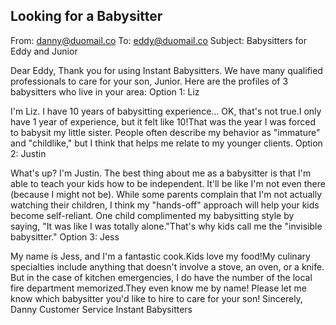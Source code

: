  ## Looking for a Babysitter

From: danny@duomail.co
To: eddy@duomail.co
Subject: Babysitters for Eddy and Junior

Dear Eddy,
Thank you for using Instant Babysitters. We have many qualified professionals to care for your son, Junior.
Here are the profiles of 3 babysitters who live in your area:
Option 1: Liz

I'm Liz. I have 10 years of babysitting experience… OK, that's not true.I only have 1 year of experience, but it felt like 10!That was the year I was forced to babysit my little sister.
People often describe my behavior as "immature" and "childlike," but I think that helps me relate to my younger clients.
Option 2: Justin

What's up? I'm Justin. The best thing about me as a babysitter is that I'm able to teach your kids how to be independent.
It'll be like I'm not even there (because I might not be).
While some parents complain that I'm not actually watching their children, I think my "hands-off" approach will help your kids become self-reliant.
One child complimented my babysitting style by saying, "It was like I was totally alone."That's why kids call me the "invisible babysitter."
Option 3: Jess

My name is Jess, and I'm a fantastic cook.Kids love my food!My culinary specialties include anything that doesn't involve a stove, an oven, or a knife.
But in the case of kitchen emergencies, I do have the number of the local fire department memorized.They even know me by name!
Please let me know which babysitter you'd like to hire to care for your son!
Sincerely, Danny Customer Service Instant Babysitters
